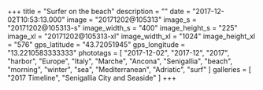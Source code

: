 +++
title = "Surfer on the beach"
description = ""
date = "2017-12-02T10:53:13.000"
image = "20171202@105313"
image_s = "20171202@105313-s"
image_width_s = "400"
image_height_s = "225"
image_xl = "20171202@105313-xl"
image_width_xl = "1024"
image_height_xl = "576"
gps_latitude = "43.72051945"
gps_longitude = "13.2210583333333"
phototags = [ "2017-12-02", "2017-12", "2017", "harbor", "Europe", "Italy", "Marche", "Ancona", "Senigallia", "beach", "morning", "winter", "sea", "Mediterranean", "Adriatic", "surf" ]
galleries = [ "2017 Timeline", "Senigallia City and Seaside" ]
+++

